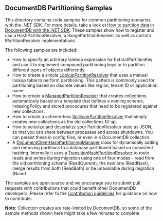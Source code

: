
## DocumentDB Partitioning Samples
This directory contains code samples for common partitioning scenarios with the .NET SDK. For more details, take a look at [How to partition data in DocumentDB with the .NET SDK](https://acom-sandbox.azurewebsites.net/documentation/articles/documentdb-sharding/). These samples show how to register and use a HashPartitionResolver, a RangePartitionResolver as well as custom IPartitionResolver implementations.

The following samples are included:
* How to specify an arbitrary lambda expression for ExtractPartitionKey and use it to implement compound partitioning keys or to partition different types of objects differently.
* How to create a simple [LookupPartitionResolver]( https://github.com/Azure/azure-documentdb-net/tree/master/samples/partitioning/DocumentDB.Samples.Sharding/DocumentDB.Samples.Sharding/Partitioners/LookupPartitionResolver.cs) that uses a manual lookup table to perform partitioning. This pattern is commonly used for partitioning based on discrete values like region, tenant ID or application name.
* How to create a [ManagedPartitionResolver]( https://github.com/Azure/azure-documentdb-net/tree/master/samples/partitioning/DocumentDB.Samples.Sharding/DocumentDB.Samples.Sharding/Partitioners/ManagedHashPartitionResolver.cs) that creates collections automatically based on a template that defines a naming scheme, IndexingPolicy and stored procedures that need to be registered against new collections.
* How to create a scheme-less [SpilloverPartitionResolver]( https://github.com/Azure/azure-documentdb-net/tree/master/samples/partitioning/DocumentDB.Samples.Sharding/DocumentDB.Samples.Sharding/Partitioners/SpilloverPartitionResolver.cs) that simply creates new collections as the old collections fill up.
* How to serialize and deserialize your PartitionResolver state as JSON, so that you can share between processes and across shutdowns. You can persist these in config files, or even in a DocumentDB collection.
* A [DocumentClientHashPartitioningManager](https://github.com/Azure/azure-documentdb-net/tree/master/samples/partitioning/DocumentDB.Samples.Sharding/DocumentDB.Samples.Sharding/Util/DocumentClientHashPartitioningManager.cs) class for dynamically adding and removing partitions to a database partitioned based on consistent hashing. Internally it uses a [TransitionHashPartitionResolver]( https://github.com/Azure/azure-documentdb-net/tree/master/samples/partitioning/DocumentDB.Samples.Sharding/DocumentDB.Samples.Sharding/Partitioners/TransitionHashPartitionResolver.cs) to route reads and writes during migration using one of four modes - read from the old partitioning scheme (ReadCurrent), the new one (ReadNext), merge results from both (ReadBoth) or be unavailable during migration (None).

The samples are open source and we encourage you to submit pull requests with contributions that could benefit other DocumentDB developers. Please refer to the [Contribution guidelines](https://github.com/Azure/azure-documentdb-net/blob/master/Contributing.md) for guidance on how to contribute.  

**Note:** Collection creates are rate-limited by DocumentDB, so some of the sample methods shown here might take a few minutes to complete.
